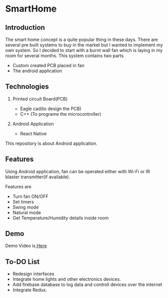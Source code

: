 # SmartHome

## Introduction 
The smart home concept is a quite popular thing in these days. There are several pre built systems to buy in the market but I wanted to implement my own system. So I decided to start with a burnt wall fan which is laying in my room for several months.
This system contains two parts
  * Custom created PCB placed in fan
  * The android application

## Technologies
1. Printed circuit Board(PCB)
    * Eagle cad(to design the PCB)
    * C++ (To programe the microcontroller)
    
2. Android Application
    * React Native 
    
This repository is about Android application.

## Features
Using Android application, fan can be operated either with Wi-Fi or IR blaster transmitter(if available).

Features are
* Turn fan ON/OFF
* Set timers
* Swing mode
* Natural mode
* Get Temperature/Humidity details inside room

## Demo

Demo Video is[ Here](https://drive.google.com/open?id=1-OE119SbUDRViZNdhZerIEEUaRyvhNer)

## To-DO List

* Redesign interfaces
* Integrate home lights and other electronics devices.
* Add firebase database to log data and controll devices over the internet
* Integrate Redux.

